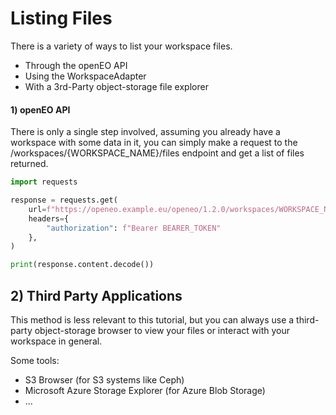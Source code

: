 # Listing Files

There is a variety of ways to list your workspace files.

- Through the openEO API 
- Using the WorkspaceAdapter
- With a 3rd-Party object-storage file explorer

#### 1) openEO API

There is only a single step involved, assuming you already have a workspace with some data in it, you can simply make a request to the /workspaces/{WORKSPACE_NAME}/files endpoint and get a list of files returned.


```python
import requests

response = requests.get(
    url=f"https://openeo.example.eu/openeo/1.2.0/workspaces/WORKSPACE_NAME/files",
    headers={
        "authorization": f"Bearer BEARER_TOKEN"
    },
)

print(response.content.decode())
```

## 2) Third Party Applications

This method is less relevant to this tutorial, but you can always use a third-party object-storage browser to view your files or interact with your workspace in general.

Some tools:

- S3 Browser (for S3 systems like Ceph)
- Microsoft Azure Storage Explorer (for Azure Blob Storage)
- ...
